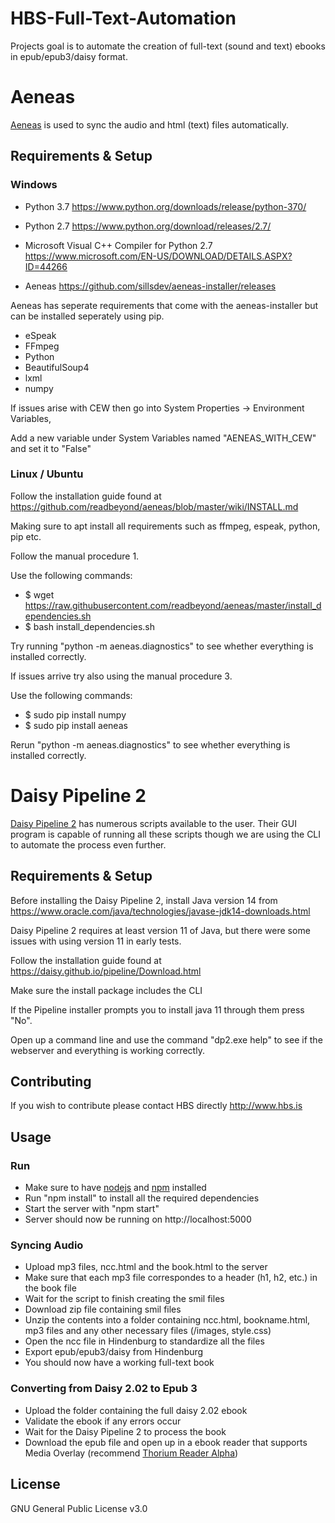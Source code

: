 # HBS-Full-Text-Automation

Projects goal is to automate the creation of full-text (sound and text) ebooks in epub/epub3/daisy format.

# Aeneas

[Aeneas](https://www.readbeyond.it/aeneas/) is used to sync the audio and html (text) files automatically.

## Requirements & Setup

### Windows

- Python 3.7 https://www.python.org/downloads/release/python-370/

- Python 2.7 https://www.python.org/download/releases/2.7/

- Microsoft Visual C++ Compiler for Python 2.7 https://www.microsoft.com/EN-US/DOWNLOAD/DETAILS.ASPX?ID=44266

- Aeneas https://github.com/sillsdev/aeneas-installer/releases

Aeneas has seperate requirements that come with the aeneas-installer but can be installed seperately using pip.

- eSpeak
- FFmpeg
- Python
- BeautifulSoup4
- lxml
- numpy

If issues arise with CEW then go into System Properties -> Environment Variables,

Add a new variable under System Variables named "AENEAS_WITH_CEW" and set it to "False"

### Linux / Ubuntu

Follow the installation guide found at https://github.com/readbeyond/aeneas/blob/master/wiki/INSTALL.md

Making sure to apt install all requirements such as ffmpeg, espeak, python, pip etc.

Follow the manual procedure 1.

Use the following commands:

- $ wget https://raw.githubusercontent.com/readbeyond/aeneas/master/install_dependencies.sh
- $ bash install_dependencies.sh

Try running "python -m aeneas.diagnostics" to see whether everything is installed correctly.

If issues arrive try also using the manual procedure 3.

Use the following commands:

- $ sudo pip install numpy
- $ sudo pip install aeneas

Rerun "python -m aeneas.diagnostics" to see whether everything is installed correctly.

# Daisy Pipeline 2

[Daisy Pipeline 2](https://daisy.github.io/pipeline/Download.html) has numerous scripts available to the user.
Their GUI program is capable of running all these scripts though we are using the CLI to automate the process even further.

## Requirements & Setup

Before installing the Daisy Pipeline 2, install Java version 14 from https://www.oracle.com/java/technologies/javase-jdk14-downloads.html

Daisy Pipeline 2 requires at least version 11 of Java, but there were some issues with using version 11 in early tests.

Follow the installation guide found at https://daisy.github.io/pipeline/Download.html

Make sure the install package includes the CLI

If the Pipeline installer prompts you to install java 11 through them press "No".

Open up a command line and use the command "dp2.exe help" to see if the webserver and everything is working correctly.

## Contributing

If you wish to contribute please contact HBS directly http://www.hbs.is

## Usage

### Run
- Make sure to have [nodejs](https://nodejs.org/en/download/) and [npm](https://www.npmjs.com/get-npm) installed
- Run "npm install" to install all the required dependencies
- Start the server with "npm start"
- Server should now be running on http://localhost:5000

### Syncing Audio
- Upload mp3 files, ncc.html and the book.html to the server
- Make sure that each mp3 file correspondes to a header (h1, h2, etc.) in the book file
- Wait for the script to finish creating the smil files
- Download zip file containing smil files
- Unzip the contents into a folder containing ncc.html, bookname.html, mp3 files and any other necessary files (/images, style.css)
- Open the ncc file in Hindenburg to standardize all the files
- Export epub/epub3/daisy from Hindenburg
- You should now have a working full-text book

### Converting from Daisy 2.02 to Epub 3
- Upload the folder containing the full daisy 2.02 ebook
- Validate the ebook if any errors occur
- Wait for the Daisy Pipeline 2 to process the book
- Download the epub file and open up in a ebook reader that supports Media Overlay (recommend [Thorium Reader Alpha](https://github.com/edrlab/thorium-reader/releases/tag/latest-windows))

## License

GNU General Public License v3.0
